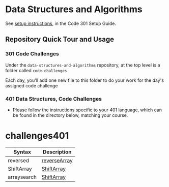 # Data Structures and Algorithms

See [setup instructions](https://codefellows.github.io/setup-guide/code-301/3-code-challenges), in the Code 301 Setup Guide.

## Repository Quick Tour and Usage

### 301 Code Challenges

Under the `data-structures-and-algorithms` repository, at the top level is a folder called `code-challenges`

Each day, you'll add one new file to this folder to do your work for the day's assigned code challenge

### 401 Data Structures, Code Challenges

- Please follow the instructions specific to your 401 language, which can be found in the directory below, matching your course.


# challenges401

| Syntax      | Description |
| ----------- | ----------- |
| reversed|[reverseArray](./codeChallenges401/array-reverse/README.md)|
|ShiftArray|[ShiftArray](./codeChallenges401/array-reverse/array-insert-shift/README.md) |
|arraysearch|[ShiftArray](./codeChallenges401/array-binary-search/README.md) 